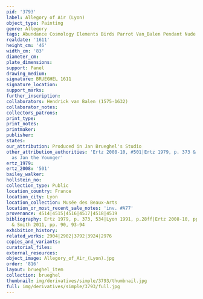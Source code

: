 ```yaml
---
pid: '3793'
label: Allegory of Air (Lyon)
object_type: Painting
genre: Allegory
tags: Abundance Cosmology Elements Birds Parrot Van_Balen Pendant Nude Putti
realdate: '1611'
height_cm: '46'
width_cm: '83'
diameter_cm: 
plate_dimensions: 
support: Panel
drawing_medium: 
signature: BRUEGHEL 1611
signature_location: 
support_marks: 
further_inscription: 
collaborators: Hendrick van Balen (1575-1632)
collaborator_notes: 
collectors_patrons: 
print_type: 
print_notes: 
printmaker: 
publisher: 
states: 
our_attribution: Produced in Jan Brueghel's Studio
other_attribution_authorities: 'Ertz 2008-10, #501|Ertz 1979, p. 373 & footnote 579
  as Jan the Younger'
ertz_1979: 
ertz_2008: '501'
bailey_walker: 
hollstein_no: 
collection_type: Public
location_country: France
location_city: Lyon
location_collection: Musée des Beaux-Arts
location_or_most_recent_sale_notes: 'inv. #A77'
provenance: 4514|4515|4516|4517|4518|4519
bibliography: Ertz 1979, p. 373, 534|Lyon 1991, p.28ff|Ertz 2008-10, pp. 1038-1040|Rikken
  & Smith 2011, pp. 90, 93-94
exhibition_history: 
related_works: 2904|2902|3792|3924|2976
copies_and_variants: 
curatorial_files: 
external_resources: 
object_image: Allegory_of_Air_(Lyon).jpg
order: '816'
layout: brueghel_item
collection: brueghel
thumbnail: img/derivatives/simple/3793/thumbnail.jpg
full: img/derivatives/simple/3793/full.jpg
---
```

